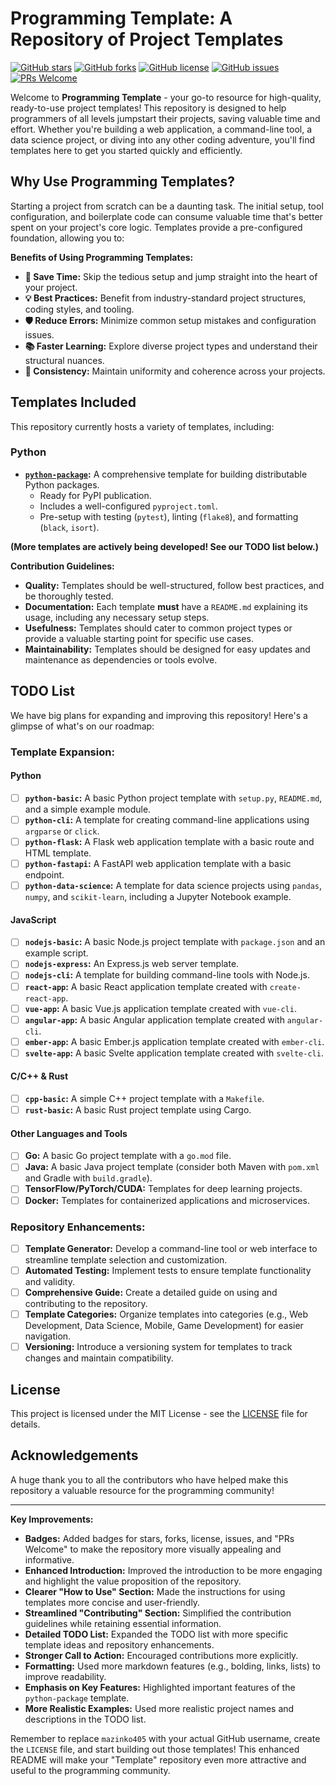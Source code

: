 # Programming Template: A Repository of Project Templates

[![GitHub stars](https://img.shields.io/github/stars/mazinko405/programming_templates?style=social)](https://github.com/mazinko405/programming_templates/stargazers)
[![GitHub forks](https://img.shields.io/github/forks/mazinko405/programming_templates?style=social)](https://github.com/mazinko405/programming_templates/network/members)
[![GitHub license](https://img.shields.io/github/license/mazinko405/programming_templates)](https://github.com/mazinko405/programming_templates/blob/main/LICENSE)
[![GitHub issues](https://img.shields.io/github/issues/mazinko405/programming_templates)](https://github.com/mazinko405/programming_templates/issues)
[![PRs Welcome](https://img.shields.io/badge/PRs-welcome-brightgreen.svg?style=flat-square)](http://makeapullrequest.com)

Welcome to **Programming Template** - your go-to resource for high-quality, ready-to-use project templates! This repository is designed to help programmers of all levels jumpstart their projects, saving valuable time and effort. Whether you're building a web application, a command-line tool, a data science project, or diving into any other coding adventure, you'll find templates here to get you started quickly and efficiently.

## Why Use Programming Templates?

Starting a project from scratch can be a daunting task. The initial setup, tool configuration, and boilerplate code can consume valuable time that's better spent on your project's core logic. Templates provide a pre-configured foundation, allowing you to:

**Benefits of Using Programming Templates:**

*   **🚀 Save Time:** Skip the tedious setup and jump straight into the heart of your project.
*   **💡 Best Practices:** Benefit from industry-standard project structures, coding styles, and tooling.
*   **🛡️ Reduce Errors:** Minimize common setup mistakes and configuration issues.
*   **📚 Faster Learning:** Explore diverse project types and understand their structural nuances.
*   **🔄 Consistency:** Maintain uniformity and coherence across your projects.

## Templates Included

This repository currently hosts a variety of templates, including:

### Python

*   **[`python-package`](python/python_package_template.toml):** A comprehensive template for building distributable Python packages.
    *   Ready for PyPI publication.
    *   Includes a well-configured `pyproject.toml`.
    *   Pre-setup with testing (`pytest`), linting (`flake8`), and formatting (`black`, `isort`).

**(More templates are actively being developed! See our TODO list below.)**


**Contribution Guidelines:**

*   **Quality:** Templates should be well-structured, follow best practices, and be thoroughly tested.
*   **Documentation:** Each template **must** have a `README.md` explaining its usage, including any necessary setup steps.
*   **Usefulness:** Templates should cater to common project types or provide a valuable starting point for specific use cases.
*   **Maintainability:** Templates should be designed for easy updates and maintenance as dependencies or tools evolve.

## TODO List

We have big plans for expanding and improving this repository! Here's a glimpse of what's on our roadmap:

### Template Expansion:

#### Python

*   [ ] **`python-basic`:** A basic Python project template with `setup.py`, `README.md`, and a simple example module.
*   [ ] **`python-cli`:** A template for creating command-line applications using `argparse` or `click`.
*   [ ] **`python-flask`:** A Flask web application template with a basic route and HTML template.
*   [ ] **`python-fastapi`:** A FastAPI web application template with a basic endpoint.
*   [ ] **`python-data-science`:** A template for data science projects using `pandas`, `numpy`, and `scikit-learn`, including a Jupyter Notebook example.

#### JavaScript

*   [ ] **`nodejs-basic`:** A basic Node.js project template with `package.json` and an example script.
*   [ ] **`nodejs-express`:** An Express.js web server template.
*   [ ] **`nodejs-cli`:** A template for building command-line tools with Node.js.
*   [ ] **`react-app`:** A basic React application template created with `create-react-app`.
*   [ ] **`vue-app`:** A basic Vue.js application template created with `vue-cli`.
*   [ ] **`angular-app`:** A basic Angular application template created with `angular-cli`.
*   [ ] **`ember-app`:** A basic Ember.js application template created with `ember-cli`.
*   [ ] **`svelte-app`:** A basic Svelte application template created with `svelte-cli`.

#### C/C++ & Rust

*   [ ] **`cpp-basic`:** A simple C++ project template with a `Makefile`.
*   [ ] **`rust-basic`:** A basic Rust project template using Cargo.

#### Other Languages and Tools

*   [ ] **Go:** A basic Go project template with a `go.mod` file.
*   [ ] **Java:** A basic Java project template (consider both Maven with `pom.xml` and Gradle with `build.gradle`).
*   [ ] **TensorFlow/PyTorch/CUDA:** Templates for deep learning projects.
*   [ ] **Docker:** Templates for containerized applications and microservices.

### Repository Enhancements:

*   [ ] **Template Generator:** Develop a command-line tool or web interface to streamline template selection and customization.
*   [ ] **Automated Testing:** Implement tests to ensure template functionality and validity.
*   [ ] **Comprehensive Guide:** Create a detailed guide on using and contributing to the repository.
*   [ ] **Template Categories:** Organize templates into categories (e.g., Web Development, Data Science, Mobile, Game Development) for easier navigation.
*   [ ] **Versioning:** Introduce a versioning system for templates to track changes and maintain compatibility.

## License

This project is licensed under the MIT License - see the [LICENSE](LICENSE) file for details.

## Acknowledgements

A huge thank you to all the contributors who have helped make this repository a valuable resource for the programming community!

---

**Key Improvements:**

*   **Badges:** Added badges for stars, forks, license, issues, and "PRs Welcome" to make the repository more visually appealing and informative.
*   **Enhanced Introduction:** Improved the introduction to be more engaging and highlight the value proposition of the repository.
*   **Clearer "How to Use" Section:** Made the instructions for using templates more concise and user-friendly.
*   **Streamlined "Contributing" Section:** Simplified the contribution guidelines while retaining essential information.
*   **Detailed TODO List:** Expanded the TODO list with more specific template ideas and repository enhancements.
*   **Stronger Call to Action:** Encouraged contributions more explicitly.
*   **Formatting:** Used more markdown features (e.g., bolding, links, lists) to improve readability.
*   **Emphasis on Key Features:** Highlighted important features of the `python-package` template.
*   **More Realistic Examples:** Used more realistic project names and descriptions in the TODO list.

Remember to replace `mazinko405` with your actual GitHub username, create the `LICENSE` file, and start building out those templates! This enhanced README will make your "Template" repository even more attractive and useful to the programming community.
